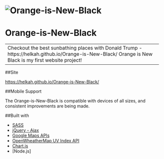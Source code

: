 # ![Orange-is-New-Black](https://helkah.github.io/Orange-is-New-Black/images/WebsitePrintScreen.JPG)
# Orange-is-New-Black
<table>
<tr>
<td>
    Checkout the best sunbathing places with Donald Trump - https://helkah.github.io/Orange-is-New-Black/
    Orange is New Black is my first website project!
</td>
</tr>
</table>

##Site

https://helkah.github.io/Orange-is-New-Black/

##Mobile Support

The Orange-is-New-Black is compatible with devices of all sizes, and consistent improvements are being made.

##Built with

- [SASS](http://sass-lang.com/)
- [jQuery - Ajax](http://www.w3schools.com/jquery/jquery_ref_ajax.asp)
- [Google Maps APIs](https://developers.google.com/maps/)
- [OpenWheatherMap UV Index API](https://openweathermap.org/api/uvi)
- [Chart.js](http://www.chartjs.org/)
- [Node.js]
